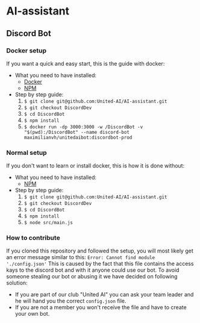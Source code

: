 # AI-assistant

## Discord Bot 

### Docker setup 
If you want a quick and easy start, this is the guide with docker:
- What you need to have installed:
    - [Docker](www.docker.com)  
    - [NPM](www.npm.com) 
- Step by step guide:
    1. `$ git clone git@github.com:United-AI/AI-assistant.git`
    2. `$ git checkout DiscordDev` 
    3. `$ cd DiscordBot` 
    4. `$ npm install` 
    5. `$ docker run -dp 3000:3000 -w /DiscordBot -v "$(pwd):/DiscordBot" --name discord-bot maximilianvh/unitedaibot:discordbot-prod`

### Normal setup 
If you don't want to learn or install docker, this is how it is done without:
- What you need to have installed:
    - [NPM](www.npm.com) 
- Step by step guide:
    1. `$ git clone git@github.com:United-AI/AI-assistant.git`
    2. `$ git checkout DiscordDev` 
    3. `$ cd DiscordBot` 
    4. `$ npm install` 
    5. `$ node src/main.js`

### How to contribute 
If you cloned this repository and followed the setup, you will most likely get an error message similar to this:
`Error: Cannot find module './config.json'`
This is caused by the fact that this file contains the access kays to the discord bot and with it anyone could use our bot.
To avoid someone stealing our bot or abusing it we have decided on following solution:
- If you are part of our club "United AI" you can ask your team leader and he will hand you the correct `config.json` file.
- If you are not a member you won't receive the file and have to create your own bot.
